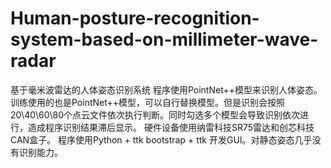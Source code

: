# Human-posture-recognition-system-based-on-millimeter-wave-radar
基于毫米波雷达的人体姿态识别系统
程序使用PointNet++模型来识别人体姿态。训练使用的也是PointNet++模型，可以自行替换模型。但是识别会按照20\40\60\80个点云文件依次执行判断。同时勾选多个模型会导致识别依次进行，造成程序识别结果滞后显示。
硬件设备使用纳雷科技SR75雷达和创芯科技CAN盒子。
程序使用Python + ttk bootstrap + ttk 开发GUI。对静态姿态几乎没有识别能力。
